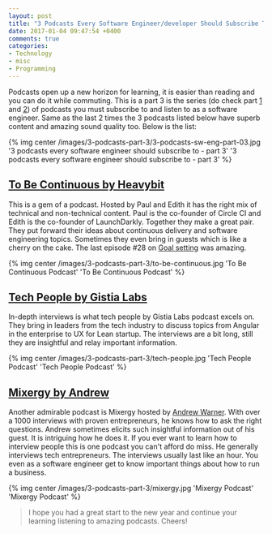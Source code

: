 ```yaml
---
layout: post
title: "3 Podcasts Every Software Engineer/developer Should Subscribe To - Part 3"
date: 2017-01-04 09:47:54 +0400
comments: true
categories:
- Technology
- misc
- Programming
---
```


Podcasts open up a new horizon for learning, it is easier than reading and you can do it while commuting. This is a part 3 is the series (do check part [1](http://geshan.com.np/blog/2015/10/3-podcasts-every-software-engineer-slash-developer-should-subscribe-to/) and
[2](http://geshan.com.np/blog/2016/05/3-podcasts-every-software-engineer-slash-developer-should-subscribe-to-part-2/)) of podcasts you must subscribe to and listen to as a software engineer. Same as the last 2 times the 3 podcasts listed below have superb content and amazing sound quality too. Below is the list:

{% img center /images/3-podcasts-part-3/3-podcasts-sw-eng-part-03.jpg '3 podcasts every software engineer should subscribe to - part 3' '3 podcasts every software engineer should subscribe to - part 3' %}

<!-- more -->

## [To Be Continuous by Heavybit](http://www.heavybit.com/library/podcasts/to-be-continuous/)

This is a gem of a podcast. Hosted by Paul and Edith it has the right mix of technical and non-technical content.
Paul is the co-founder of Circle CI and Edith is the co-founder of LaunchDarkly. Together they make a great pair.
They put forward their ideas about continuous delivery and software engineering topics.
Sometimes they even bring in guests which is like a cherry on the cake. The last episode #28 on [Goal setting](http://www.heavybit.com/library/podcasts/to-be-continuous/ep-28-goal-setting/) was amazing.

{% img center /images/3-podcasts-part-3/to-be-continuous.jpg 'To Be Continuous Podcast' 'To Be Continuous Podcast' %}

## [Tech People by Gistia Labs](http://www.gistia.com/techpeople/)

In-depth interviews is what tech people by Gistia Labs podcast excels on. They bring in leaders from the
tech industry to discuss topics from Angular in the enterprise to UX for Lean startup.
The interviews are a bit long, still they are insightful and relay important information.

{% img center /images/3-podcasts-part-3/tech-people.jpg 'Tech People Podcast' 'Tech People Podcast' %}

## [Mixergy by Andrew](https://mixergy.com/interviews/)

Another admirable podcast is Mixergy hosted by [Andrew Warner](http://www.andrewwarner.com/).
With over a 1000 interviews with proven entrepreneurs, he knows how to ask the right questions.
Andrew sometimes elicits such insightful information out of his guest. It is intriguing how he does it.
If you ever want to learn how to interview people this is one podcast you can't afford do miss.
He generally interviews tech entrepreneurs. The interviews usually last like an hour.
You even as a software engineer get to know important things about how to run a business.

{% img center /images/3-podcasts-part-3/mixergy.jpg 'Mixergy Podcast' 'Mixergy Podcast' %}

> I hope you had a great start to the new year and continue your learning listening to amazing podcasts. Cheers!  
